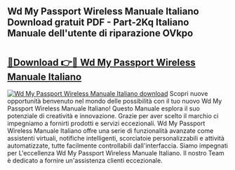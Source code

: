 ## Wd My Passport Wireless Manuale Italiano Download gratuit PDF - Part-2Kq Italiano Manuale dell'utente di riparazione OVkpo

# <h2><a href="http://dfgsawo.blite.top/?on=Wd+My+Passport+Wireless+Manuale+Italiano">🔗Download 👉🔴 Wd My Passport Wireless Manuale Italiano</a></h2>

[![Wd My Passport Wireless Manuale Italiano download](https://i.imgur.com/lujVjoI.png)](http://dfgsawo.blite.top/?on=Wd+My+Passport+Wireless+Manuale+Italiano)
Scopri nuove opportunità benvenuto nel mondo delle possibilità con il tuo nuovo Wd My Passport Wireless Manuale Italiano! Questo Manuale esplora il suo potenziale di creatività e innovazione. Grazie per aver scelto il marchio ci impegniamo a fornirti prodotti e servizi eccezionali. Wd My Passport Wireless Manuale Italiano offre una serie di funzionalità avanzate come assistenti virtuali, notifiche intelligenti, scorciatoie personalizzabili e attività automatizzate, tutte facilmente controllabili dall'interfaccia. Siamo impegnati per L'eccellenza Wd My Passport Wireless Manuale Italiano. Il nostro Team è dedicato a fornire un'assistenza clienti eccezionale.
